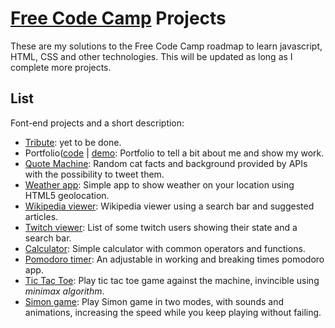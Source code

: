 # [Free Code Camp](http://www.freecodecamp.com) Projects
These are my solutions to the Free Code Camp roadmap to learn javascript, HTML, CSS and other technologies. This will be updated as long as I complete more projects.

## List
Font-end projects and a short description:
- [Tribute](frontEnd/01portfolio): yet to be done.
- Portfolio([code](frontEnd/01portfolio) | [demo]((frontEnd/01portfolio/index.html)): Portfolio to tell a bit about me and show my work.
- [Quote Machine](frontEnd/02quoteMachine): Random cat facts and background provided by APIs with the possibility to tweet them.
- [Weather app](frontEnd/03weather): Simple app to show weather on your location using HTML5 geolocation.
- [Wikipedia viewer](frontEnd/04wikipedia): Wikipedia viewer using a search bar and suggested articles.
- [Twitch viewer](frontEnd/05twitch): List of some twitch users showing their state and a search bar.
- [Calculator](frontEnd/06calculator): Simple calculator with common operators and functions.
- [Pomodoro timer](frontEnd/07pomodoro): An adjustable in working and breaking times pomodoro app.
- [Tic Tac Toe](frontEnd/08tictac): Play tic tac toe game against the machine, invincible using *minimax algorithm*.
- [Simon game](frontEnd/09simon): Play Simon game in two modes, with sounds and animations, increasing the speed while you keep playing without failing.
